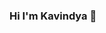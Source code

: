 ### Hi I'm Kavindya 👋

<!--
**kavigayamini/kavigayamini** is a ✨ _special_ ✨ repository because its `README.md` (this file) appears on your GitHub profile.

Here are some ideas to get you started:

- 🔭 I’m currently an Computer Science undergraduate at Uva Wellassa University of Sri Lanka
- 🌱 I’m currently learning React and Nodejs...
- 📫 You can contact me at  https://www.linkedin.com/in/kavindya-iddamalgoda-4291081b1/
-->
